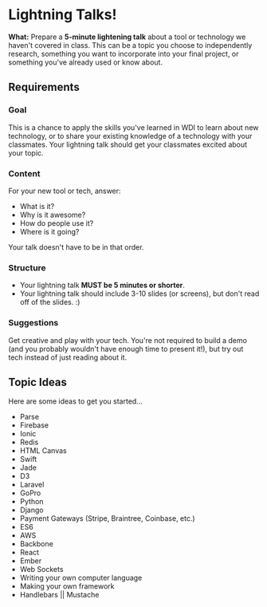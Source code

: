 # Lightning Talks!

**What:** Prepare a **5-minute lightening talk** about a tool or technology we haven't covered in class. This can be a topic you choose to independently research, something you want to incorporate into your final project, or something you've already used or know about.

## Requirements

### Goal

This is a chance to apply the skills you've learned in WDI to learn about new technology, or to share your existing knowledge of a technology with your classmates. Your lightning talk should get your classmates excited about your topic.

### Content

For your new tool or tech, answer:

* What is it?
* Why is it awesome?
* How do people use it?
* Where is it going?

Your talk doesn't have to be in that order.

### Structure

* Your lightning talk **MUST be 5 minutes or shorter**.
* Your lightning talk should include 3-10 slides (or screens), but don't read off of the slides. :)

### Suggestions

Get creative and play with your tech. You're not required to build a demo (and you probably wouldn't have enough time to present it!), but try out tech instead of just reading about it.

## Topic Ideas

Here are some ideas to get you started...

* Parse
* Firebase
* Ionic
* Redis
* HTML Canvas
* Swift
* Jade
* D3
* Laravel
* GoPro
* Python
* Django
* Payment Gateways (Stripe, Braintree, Coinbase, etc.)
* ES6
* AWS
* Backbone
* React
* Ember
* Web Sockets
* Writing your own computer language
* Making your own framework
* Handlebars || Mustache
